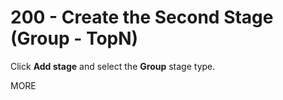 # 200 - Create the Second Stage (Group - TopN)

Click **Add stage** and select the **Group** stage type.





MORE
